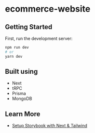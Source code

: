 # ecommerce-website

## Getting Started

First, run the development server:

```bash
npm run dev
# or
yarn dev
```

## Built using

- Next
- tRPC
- Prisma
- MongoDB

## Learn More

- [Setup Storybook with Next & Tailwind](https://dev.to/theodorusclarence/step-by-step-how-to-setup-storybook-with-nextjs-and-tailwind-css-lf)

